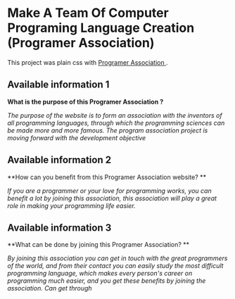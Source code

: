 # Make A Team Of Computer Programing Language Creation (Programer Association)

This project was plain css with [Programer Association ](https://loving-albattani-8864ac.netlify.app).

## Available information 1 

**What is the purpose of this Programer Association ?**

*The purpose of the website is to form an association with the inventors of all programming languages, through which the programming sciences can be made more and more famous. The program association project is moving forward with the development objective*

## Available information 2

**How can you benefit from this Programer Association website? **

*If you are a programmer or your love for programming works, you can benefit a lot by joining this association, this association will play a great role in making your programming life easier.*


## Available information 3 
**What can be done by joining this Programer Association? **

*By joining this association you can get in touch with the great programmers of the world, and from their contact you can easily study the most difficult programming language, which makes every person's career on programming much easier, and you get these benefits by joining the association. Can get through*
